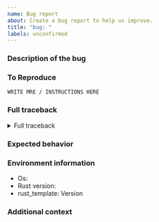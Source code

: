 ```yaml
---
name: Bug report
about: Create a bug report to help us improve.
title: "bug: "
labels: unconfirmed
---
```


### Description of the bug
<!-- Please provide a clear and concise description of what the bug is. -->

### To Reproduce
<!-- Please provide a Minimal Reproducible Example (MRE) if possible.
     Try to boil down the problem to a few lines of code.
     Your code should run by simply copying and pasting it.

     Example:

     ```
     cargo install --git https://github.com/natir/rust_template/
     rust_template # argument show issue
     ```
-->

```
WRITE MRE / INSTRUCTIONS HERE
```

### Full traceback
<!-- Please provide the full error message / traceback if any, by pasting it in the code block below.
     No screenshots!
     Set environment variable RUST_BACKTRACE to 1 or full
-->

<details><summary>Full traceback</summary>

```bash
PASTE TRACEBACK HERE
```

</details>

### Expected behavior
<!-- Please provide a clear and concise description of what you expected to happen. -->

### Environment information

- Os:
- Rust version:
- rust_template: Version

### Additional context
<!-- Add any other relevant context about the problem here,
     like links to other issues or pull requests, screenshots, etc.
-->
